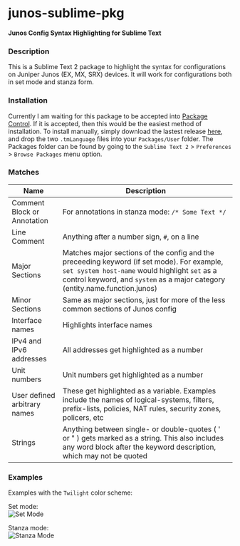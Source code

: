 junos-sublime-pkg
=================

**Junos Config Syntax Highlighting for Sublime Text**  

### Description  
This is a Sublime Text 2 package to highlight the syntax for configurations on Juniper Junos (EX, MX, SRX) devices. It will work for configurations both in set mode and stanza form.  

### Installation
Currently I am waiting for this package to be accepted into [Package Control](https://sublime.wbond.net/installation). If it is accepted, then this would be the easiest method of installation. To install manually, simply download the lastest release [here](https://github.com/nprintz/junos-sublime-pkg/releases/latest), and drop the two `.tmLanguage` files into your `Packages/User` folder. The Packages folder can be found by going to the `Sublime Text 2` > `Preferences` > `Browse Packages` menu option. 

### Matches  
Name  | Description  
------|------------  
Comment Block or Annotation | For annotations in stanza mode: `/* Some Text */`  
Line Comment | Anything after a number sign, `#`, on a line  
Major Sections | Matches major sections of the config and the preceeding keyword (if set mode). For example, `set system host-name` would highlight `set` as a control keyword, and `system` as a major category (entity.name.function.junos)  
Minor Sections | Same as major sections, just for more of the less common sections of Junos config  
Interface names | Highlights interface names  
IPv4 and IPv6 addresses | All addresses get highlighted as a number  
Unit numbers | Unit numbers get highlighted as a number  
User defined arbitrary names | These get highlighted as a variable. Examples include the names of logical-systems, filters, prefix-lists, policies, NAT rules, security zones, policers, etc  
Strings | Anything between single- or double-quotes ( ' or " ) gets marked as a string. This also includes any word block after the keyword description, which may not be quoted  

### Examples  
Examples with the `Twilight` color scheme:

Set mode:  
![Set Mode](https://cloud.githubusercontent.com/assets/7231007/3803665/5fb3e326-1c1d-11e4-80fd-9b222f8a1abf.png)

Stanza mode:  
![Stanza Mode](https://cloud.githubusercontent.com/assets/7231007/3803687/81b640e0-1c1d-11e4-9dd6-f228e4c4275d.png)
